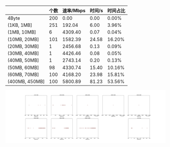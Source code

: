 |   |个数|速率/Mbps|时间/s|时间占比|
|---|---|---|---|---|
|4Byte|200|0.00|0.00|0.00%|
|(1KB, 1MB]|251|192.04|6.00|3.96%|
|(1MB, 10MB]|6|4309.40|0.07|0.04%|
|(10MB, 20MB]|101|1582.39|24.58|16.20%|
|(20MB, 30MB]|1|2456.68|0.13|0.09%|
|(30MB, 40MB]|1|4426.46|0.08|0.05%|
|(40MB, 50MB]|1|2743.14|0.20|0.13%|
|(50MB, 60MB]|98|4330.74|15.40|10.16%|
|(60MB, 70MB]|100|4168.20|23.98|15.81%|
|(400MB, 450MB]|100|5800.89|81.23|53.56%|

![](./速率分布.jpg)
